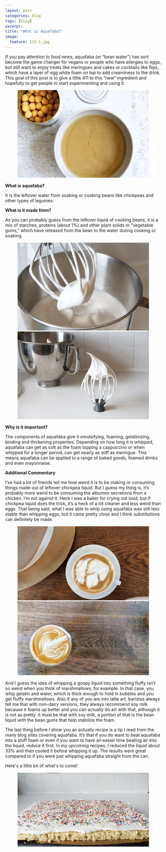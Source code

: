 ```yaml
---
layout: post
categories: blog
tags: [blog]
excerpt: 
title: "What is Aquafaba?"
image:
  feature: 212-1.jpg
---
```



If you pay attention to food news, aquafaba (or “bean water”) has sort become the game changer for vegans or people who have allergies to eggs, but still want to enjoy treats like meringues and cakes or cocktails like flips, which have a layer of egg white foam on top to add creaminess to the drink.  This goal of this post is to give a little 411 to this “new” ingredient and hopefully to get people to start experimenting and using it.

<figure>
    <img src="/images/212-2.jpg">
</figure>

**What is aquafaba?**

It is the leftover water from soaking or cooking beans like chickpeas and other types of legumes.  

**What is it made from?**

As you can probably guess from the leftover liquid of cooking beans, it is a mix of starches, proteins (about 1%) and other plant solids or “vegetable gums,” which have released from the bean to the water during cooking or soaking.  

<figure class="half">
<img src="/images/212-3.jpg">
<img src="/images/212-4.jpg">
</figure>

**Why is it important?**

The components of aquafaba give it emulsifying, foaming, gelatinizing, binding and thickening properties.  Depending on how long it is whipped, aquafaba can get as soft as the foam topping a cappuccino or when whipped for a longer period, can get nearly as stiff as meringue.  This means aquafaba can be applied to a range of baked goods, foamed drinks and even mayonnaise.  

**Additional Commentary** 

I’ve had a lot of friends tell me how weird it is to be making or consuming things made out of leftover chickpea liquid.  But I guess my thing is, it’s probably more weird to be consuming the albumen secretions from a chicken.  I’m not against it.  Heck I was a baker for crying out loud, but if chickpea liquid does the trick, it’s a heck of a lot cleaner and less weird than eggs.  That being said, what I was able to whip using aquafaba was still less stable than whipping eggs, but it came pretty close and I think substitutions can definitely be made.

<figure class="half">
<img src="/images/212-5.jpg">
<img src="/images/212-6.jpg">
</figure>

And I guess the idea of whipping a goopy liquid into something fluffy isn’t so weird when you think of marshmallows, for example.  In that case, you whip gelatin and water, which is thick enough to hold in bubbles and you get fluffy marshmallows.  Also if any of you are into latte art, baristas always tell me that with non-dairy versions, they always recommend soy milk because it foams up better and you can actually do art with that, although it is not as pretty.  It must be that with soy milk, a portion of that is the bean liquid with the bean gums that help stabilize the foam.  

The last thing before I show you an actually recipe is a tip I read from the many blog sites covering aquafaba.  It’s that if you do want to beat aquafaba into a stuff foam or even if you want to have an easier time beating air into the liquid, reduce it first.  In my upcoming recipes, I reduced the liquid about 33% and then cooled it before whipping it up.  The results were great compared to if you were just whipping aquafaba straight from the can.

Here's a little bit of what's to come!
<figure>
    <img src="/images/212-7.jpg">
</figure>
